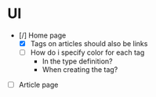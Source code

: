 # UI
- [/] Home page
    - [x] Tags on articles should also be links
    - [ ] How do i specify color for each tag
        - In the type definition?
        - When creating the tag?
- [ ] Article page
